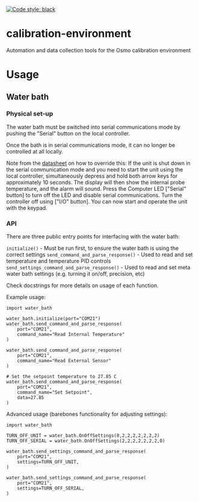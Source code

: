 [![Code style: black](https://img.shields.io/badge/code%20style-black-000000.svg)](https://github.com/python/black)

# calibration-environment

Automation and data collection tools for the Osmo calibration environment

# Usage

## Water bath

### Physical set-up
The water bath must be switched into serial communications mode by pushing the "Serial" button on the local controller.

Once the bath is in serial communications mode, it can no longer be controlled at all locally.

Note from the [datasheet](https://drive.google.com/open?id=1Tg-e1C8Ht8BE7AYzKVSqjw9bhWWxqKlz) on how to override this: 
If the unit is shut down in the serial communication mode and you need to start the unit using the local controller, simultaneously depress and hold both arrow keys for approximately 10 seconds. The display will then show the internal probe temperature, and the alarm will sound. Press the Computer LED ["Serial" button] to turn off the LED and disable serial communications. Turn the controller off using ["I/O" button]. You can now start and operate the unit with the keypad.

### API
There are three public entry points for interfacing with the water bath:

`initialize()` - Must be run first, to ensure the water bath is using the correct settings
`send_command_and_parse_response()` - Used to read and set temperature and temperature PID controls
`send_settings_command_and_parse_response()` - Used to read and set meta water bath settings (e.g. turning it on/off, precision, etc)

Check docstrings for more details on usage of each function.

Example usage:
```
import water_bath

water_bath.initialize(port="COM21")
water_bath.send_command_and_parse_response(
    port="COM21",
    command_name="Read Internal Temperature"
)

water_bath.send_command_and_parse_response(
    port="COM21",
    command_name="Read External Sensor"
)

# Set the setpoint temperature to 27.85 C
water_bath.send_command_and_parse_response(
    port="COM21",
    command_name="Set Setpoint",
    data=27.85
)
```

Advanced usage (barebones functionality for adjusting settings):
```
import water_bath

TURN_OFF_UNIT = water_bath.OnOffSettings(0,2,2,2,2,2,2,2)
TURN_OFF_SERIAL = water_bath.OnOffSettings(2,2,2,2,2,2,2,0)

water_bath.send_settings_command_and_parse_response(
    port="COM21",
    settings=TURN_OFF_UNIT,
)

water_bath.send_settings_command_and_parse_response(
    port="COM21",
    settings=TURN_OFF_SERIAL,
)
```



